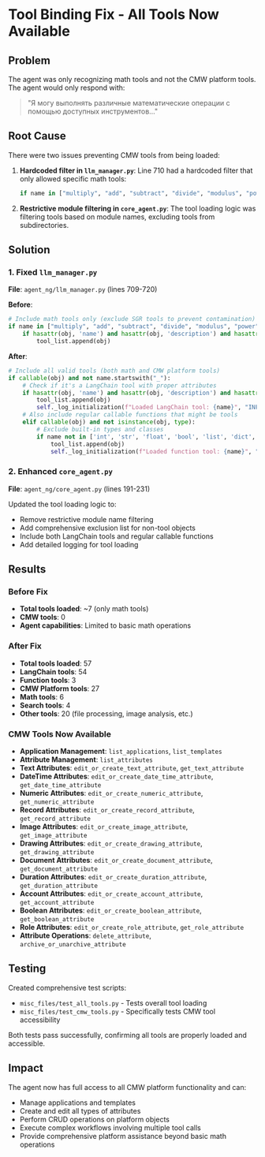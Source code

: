 # Tool Binding Fix - All Tools Now Available

## Problem
The agent was only recognizing math tools and not the CMW platform tools. The agent would only respond with:
> "Я могу выполнять различные математические операции с помощью доступных инструментов..."

## Root Cause
There were two issues preventing CMW tools from being loaded:

1. **Hardcoded filter in `llm_manager.py`**: Line 710 had a hardcoded filter that only allowed specific math tools:
   ```python
   if name in ["multiply", "add", "subtract", "divide", "modulus", "power", "square_root"]:
   ```

2. **Restrictive module filtering in `core_agent.py`**: The tool loading logic was filtering tools based on module names, excluding tools from subdirectories.

## Solution

### 1. Fixed `llm_manager.py`
**File**: `agent_ng/llm_manager.py` (lines 709-720)

**Before**:
```python
# Include math tools only (exclude SGR tools to prevent contamination)
if name in ["multiply", "add", "subtract", "divide", "modulus", "power", "square_root"]:
    if hasattr(obj, 'name') and hasattr(obj, 'description') and hasattr(obj, 'args_schema'):
        tool_list.append(obj)
```

**After**:
```python
# Include all valid tools (both math and CMW platform tools)
if callable(obj) and not name.startswith("_"):
    # Check if it's a LangChain tool with proper attributes
    if hasattr(obj, 'name') and hasattr(obj, 'description') and hasattr(obj, 'args_schema'):
        tool_list.append(obj)
        self._log_initialization(f"Loaded LangChain tool: {name}", "INFO")
    # Also include regular callable functions that might be tools
    elif callable(obj) and not isinstance(obj, type):
        # Exclude built-in types and classes
        if name not in ['int', 'str', 'float', 'bool', 'list', 'dict', 'tuple', 'Any', 'BaseModel', 'Field', 'field_validator']:
            tool_list.append(obj)
            self._log_initialization(f"Loaded function tool: {name}", "INFO")
```

### 2. Enhanced `core_agent.py`
**File**: `agent_ng/core_agent.py` (lines 191-231)

Updated the tool loading logic to:
- Remove restrictive module name filtering
- Add comprehensive exclusion list for non-tool objects
- Include both LangChain tools and regular callable functions
- Add detailed logging for tool loading

## Results

### Before Fix
- **Total tools loaded**: ~7 (only math tools)
- **CMW tools**: 0
- **Agent capabilities**: Limited to basic math operations

### After Fix
- **Total tools loaded**: 57
- **LangChain tools**: 54
- **Function tools**: 3
- **CMW Platform tools**: 27
- **Math tools**: 6
- **Search tools**: 4
- **Other tools**: 20 (file processing, image analysis, etc.)

### CMW Tools Now Available
- **Application Management**: `list_applications`, `list_templates`
- **Attribute Management**: `list_attributes`
- **Text Attributes**: `edit_or_create_text_attribute`, `get_text_attribute`
- **DateTime Attributes**: `edit_or_create_date_time_attribute`, `get_date_time_attribute`
- **Numeric Attributes**: `edit_or_create_numeric_attribute`, `get_numeric_attribute`
- **Record Attributes**: `edit_or_create_record_attribute`, `get_record_attribute`
- **Image Attributes**: `edit_or_create_image_attribute`, `get_image_attribute`
- **Drawing Attributes**: `edit_or_create_drawing_attribute`, `get_drawing_attribute`
- **Document Attributes**: `edit_or_create_document_attribute`, `get_document_attribute`
- **Duration Attributes**: `edit_or_create_duration_attribute`, `get_duration_attribute`
- **Account Attributes**: `edit_or_create_account_attribute`, `get_account_attribute`
- **Boolean Attributes**: `edit_or_create_boolean_attribute`, `get_boolean_attribute`
- **Role Attributes**: `edit_or_create_role_attribute`, `get_role_attribute`
- **Attribute Operations**: `delete_attribute`, `archive_or_unarchive_attribute`

## Testing
Created comprehensive test scripts:
- `misc_files/test_all_tools.py` - Tests overall tool loading
- `misc_files/test_cmw_tools.py` - Specifically tests CMW tool accessibility

Both tests pass successfully, confirming all tools are properly loaded and accessible.

## Impact
The agent now has full access to all CMW platform functionality and can:
- Manage applications and templates
- Create and edit all types of attributes
- Perform CRUD operations on platform objects
- Execute complex workflows involving multiple tool calls
- Provide comprehensive platform assistance beyond basic math operations
